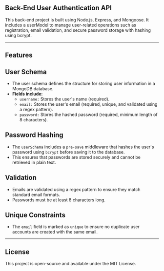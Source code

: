 ## Back-End User Authentication API
This back-end project is built using Node.js, Express, and Mongoose. It includes a userModel to manage user-related operations such as registration, email validation, and secure password storage with hashing using bcrypt.

- --

## Features

## User Schema
  - The user schema defines the structure for storing user information in a MongoDB database.
  - **Fields include:**
      - `username:` Stores the user's name (required).
      - `email:` Stores the user's email (required, unique, and validated using a regex pattern).
      - `password:` Stores the hashed password (required, minimum length of 8 characters).

## Password Hashing
  - The `userSchema` includes a `pre-save` middleware that hashes the user's password using `bcrypt` before saving it to the database.
  - This ensures that passwords are stored securely and cannot be retrieved in plain text.

## Validation
  - Emails are validated using a regex pattern to ensure they match standard email formats.
  - Passwords must be at least 8 characters long.

## Unique Constraints
  - The `email` field is marked as `unique` to ensure no duplicate user accounts are created with the same email.

- --

## License
This project is open-source and available under the MIT License.
